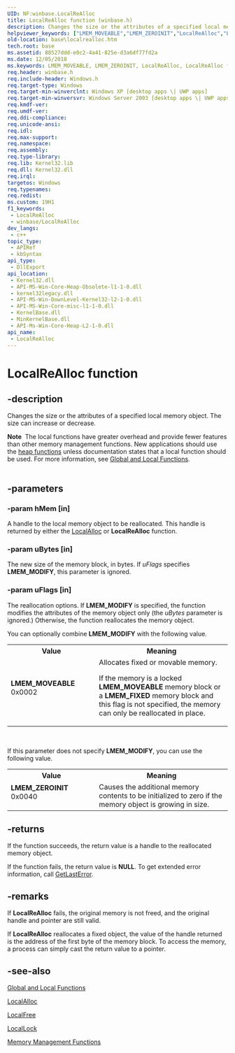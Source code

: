 ```yaml
---
UID: NF:winbase.LocalReAlloc
title: LocalReAlloc function (winbase.h)
description: Changes the size or the attributes of a specified local memory object. The size can increase or decrease.
helpviewer_keywords: ["LMEM_MOVEABLE","LMEM_ZEROINIT","LocalReAlloc","LocalReAlloc function","_win32_localrealloc","base.localrealloc","winbase/LocalReAlloc"]
old-location: base\localrealloc.htm
tech.root: base
ms.assetid: 88527ddd-e0c2-4a41-825e-d3a6df77fd2a
ms.date: 12/05/2018
ms.keywords: LMEM_MOVEABLE, LMEM_ZEROINIT, LocalReAlloc, LocalReAlloc function, _win32_localrealloc, base.localrealloc, winbase/LocalReAlloc
req.header: winbase.h
req.include-header: Windows.h
req.target-type: Windows
req.target-min-winverclnt: Windows XP [desktop apps \| UWP apps]
req.target-min-winversvr: Windows Server 2003 [desktop apps \| UWP apps]
req.kmdf-ver: 
req.umdf-ver: 
req.ddi-compliance: 
req.unicode-ansi: 
req.idl: 
req.max-support: 
req.namespace: 
req.assembly: 
req.type-library: 
req.lib: Kernel32.lib
req.dll: Kernel32.dll
req.irql: 
targetos: Windows
req.typenames: 
req.redist: 
ms.custom: 19H1
f1_keywords:
 - LocalReAlloc
 - winbase/LocalReAlloc
dev_langs:
 - c++
topic_type:
 - APIRef
 - kbSyntax
api_type:
 - DllExport
api_location:
 - Kernel32.dll
 - API-MS-Win-Core-Heap-Obsolete-l1-1-0.dll
 - kernel32legacy.dll
 - API-MS-Win-DownLevel-Kernel32-l2-1-0.dll
 - API-MS-Win-Core-misc-l1-1-0.dll
 - KernelBase.dll
 - MinKernelBase.dll
 - API-Ms-Win-Core-Heap-L2-1-0.dll
api_name:
 - LocalReAlloc
---
```


# LocalReAlloc function


## -description

Changes the size or the attributes of a specified local memory object. The size can increase or decrease.
<div class="alert"><b>Note</b>  The local functions have greater overhead and provide fewer features than other memory management functions. New applications should use the <a href="https://docs.microsoft.com/windows/desktop/Memory/heap-functions">heap functions</a> unless documentation states that a local function should be used. For more information, see <a href="https://docs.microsoft.com/windows/desktop/Memory/global-and-local-functions">Global and Local Functions</a>.</div><div> </div>

## -parameters

### -param hMem [in]

A handle to the local memory object to be reallocated. This handle is returned by either the 
<a href="https://docs.microsoft.com/windows/desktop/api/winbase/nf-winbase-localalloc">LocalAlloc</a> or 
<b>LocalReAlloc</b> function.

### -param uBytes [in]

The new size of the memory block, in bytes. If <i>uFlags</i> specifies <b>LMEM_MODIFY</b>, this parameter is ignored.

### -param uFlags [in]

The reallocation options. If <b>LMEM_MODIFY</b> is specified, the function modifies the attributes of the memory object only (the <i>uBytes</i> parameter is ignored.) Otherwise, the function reallocates the memory object.

You can optionally combine <b>LMEM_MODIFY</b> with the following value.

<table>
<tr>
<th>Value</th>
<th>Meaning</th>
</tr>
<tr>
<td width="40%"><a id="LMEM_MOVEABLE"></a><a id="lmem_moveable"></a><dl>
<dt><b>LMEM_MOVEABLE</b></dt>
<dt>0x0002</dt>
</dl>
</td>
<td width="60%">
Allocates fixed or movable memory. 




If the memory is a locked <b>LMEM_MOVEABLE</b> memory block or a <b>LMEM_FIXED</b> memory block and this flag is not specified, the memory can only be reallocated in place.

</td>
</tr>
</table>
 

If this parameter does not specify <b>LMEM_MODIFY</b>, you can use the following value.

<table>
<tr>
<th>Value</th>
<th>Meaning</th>
</tr>
<tr>
<td width="40%"><a id="LMEM_ZEROINIT"></a><a id="lmem_zeroinit"></a><dl>
<dt><b>LMEM_ZEROINIT</b></dt>
<dt>0x0040</dt>
</dl>
</td>
<td width="60%">
Causes the additional memory contents to be initialized to zero if the memory object is growing in size.

</td>
</tr>
</table>

## -returns

If the function succeeds, the return value is a handle to the reallocated memory object.

If the function fails, the return value is <b>NULL</b>. To get extended error information, call <a href="https://docs.microsoft.com/windows/desktop/api/errhandlingapi/nf-errhandlingapi-getlasterror">GetLastError</a>.

## -remarks

If 
<b>LocalReAlloc</b> fails, the original memory is not freed, and the original handle and pointer are still valid.

If 
<b>LocalReAlloc</b> reallocates a fixed object, the value of the handle returned is the address of the first byte of the memory block. To access the memory, a process can simply cast the return value to a pointer.

## -see-also

<a href="https://docs.microsoft.com/windows/desktop/Memory/global-and-local-functions">Global and Local Functions</a>



<a href="https://docs.microsoft.com/windows/desktop/api/winbase/nf-winbase-localalloc">LocalAlloc</a>



<a href="https://docs.microsoft.com/windows/desktop/api/winbase/nf-winbase-localfree">LocalFree</a>



<a href="https://docs.microsoft.com/windows/desktop/api/winbase/nf-winbase-locallock">LocalLock</a>



<a href="https://docs.microsoft.com/windows/desktop/Memory/memory-management-functions">Memory
    Management Functions</a>

